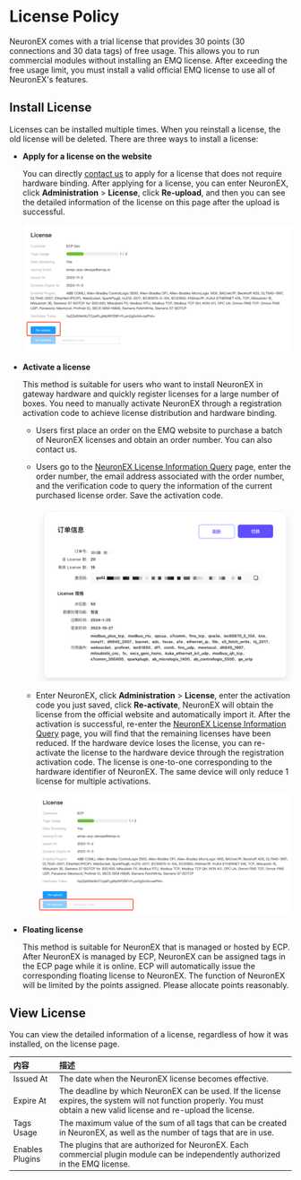 # License Policy

NeuronEX comes with a trial license that provides 30 points (30 connections and 30 data tags) of free usage. This allows you to run commercial modules without installing an EMQ license. After exceeding the free usage limit, you must install a valid official EMQ license to use all of NeuronEX's features.

## Install  License

Licenses can be installed multiple times. When you reinstall a license, the old license will be deleted. There are three ways to install a license:

- **Apply for a license on the website**

  You can directly [contact us](https://www.emqx.com/en/contact?product=neuronex) to apply for a license that does not require hardware binding. After applying for a license, you can enter NeuronEX, click **Administration** > **License**, click **Re-upload**, and then you can see the detailed information of the license on this page after the upload is successful.

  ![upload-license](_assets/upload-license.png)

- **Activate a license**

  This method is suitable for users who want to install NeuronEX in gateway hardware and quickly register licenses for a large number of boxes. You need to manually activate NeuronEX through a registration activation code to achieve license distribution and hardware binding.

  - Users first place an order on the EMQ website to purchase a batch of NeuronEX licenses and obtain an order number. You can also contact us.

  - Users go to the [NeuronEX License Information Query](https://www.emqx.com/zh/neuronex-license-info) page, enter the order number, the email address associated with the order number, and the verification code to query the information of the current purchased license order. Save the activation code.

    ![license-order](_assets/license-order.png)

  - Enter NeuronEX, click **Administration** > **License**, enter the activation code you just saved, click **Re-activate**, NeuronEX will obtain the license from the official website and automatically import it. After the activation is successful, re-enter the [NeuronEX License Information Query](https://site.mqttce.com/en/neuronex-license-info) page, you will find that the remaining licenses have been reduced. If the hardware device loses the license, you can re-activate the license to the hardware device through the registration activation code. The license is one-to-one corresponding to the hardware identifier of NeuronEX. The same device will only reduce 1 license for multiple activations.

    ![register-license](_assets/register-license.png)

- **Floating license**

  This method is suitable for NeuronEX that is managed or hosted by ECP. After NeuronEX is managed by ECP, NeuronEX can be assigned tags in the ECP page while it is online. ECP will automatically issue the corresponding floating license to NeuronEX. The function of NeuronEX will be limited by the points assigned. Please allocate points reasonably.

## View License

You can view the detailed information of a license, regardless of how it was installed, on the license page.

| 内容               | 描述                                                         |
| :----------------- | :----------------------------------------------------------- |
| Issued At          | The date when the NeuronEX license becomes effective.        |
| Expire At          | The deadline by which NeuronEX can be used. If the license expires, the system will not function properly. You must obtain a new valid license and re-upload the license. |
| Tags Usage         | The maximum value of the sum of all tags that can be created in NeuronEX, as well as the number of tags that are in use. |
| Enables    Plugins | The plugins that are authorized for NeuronEX. Each commercial plugin module can be independently authorized in the EMQ license. |

